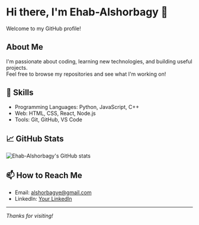 # Hi there, I'm Ehab-Alshorbagy 👋

Welcome to my GitHub profile!

## About Me
I'm passionate about coding, learning new technologies, and building useful projects.  
Feel free to browse my repositories and see what I'm working on!

## 🚀 Skills
- Programming Languages: Python, JavaScript, C++
- Web: HTML, CSS, React, Node.js
- Tools: Git, GitHub, VS Code

## 📈 GitHub Stats

![Ehab-Alshorbagy's GitHub stats](https://github-readme-stats.vercel.app/api?username=Ehab-Alshorbagy&show_icons=true&theme=default)

## 📫 How to Reach Me
- Email: alshorbagye@gmail.com
- LinkedIn: [Your LinkedIn](in/ehab-alshorbagy-116234253)

---

_Thanks for visiting!_
